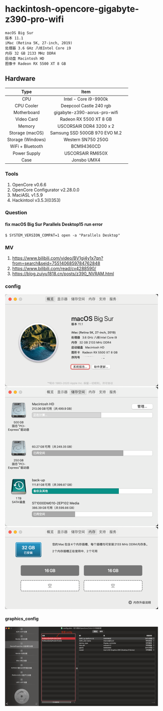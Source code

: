 # hackintosh-opencore-gigabyte-z390-pro-wifi


```
macOS Big Sur
版本 11.1
iMac (Retina 5K, 27-inch, 2019)
处理器 3.6 GHz 八核Intel Core i9
内存 32 GB 2133 MHz DDR4
启动盘 Macintosh HD
图像卡 Radeon RX 5500 XT 8 GB
```

## Hardware
|        Type       	|              Item             	|   	|
|:-----------------:	|:-----------------------------:	|---	|
|        CPU        	| Intel - Core i9-9900k         	|   	|
|     CPU Cooler    	| Deepcool Castle 240 rgb       	|   	|
|    Motherboard    	| gigabyte-z390-aorus-pro-wifi  	|   	|
|     Video Card    	| Radeon RX 5500 XT 8 GB        	|   	|
|       Memory      	| USCORSAIR DDR4 3200 x 2       	|   	|
| Storage (macOS)   	| Samsung SSD 500GB 970 EVO M.2 	|   	|
| Storage (Windows) 	| Western SN750 250G            	|   	|
|  WiFi + Bluetooth 	| BCM94360CD                    	|   	|
|    Power Supply   	| USCORSAIR RM650X              	|   	|
|        Case       	| Jonsbo UMX4                   	|   	|


### Tools
1. OpenCore v0.6.6
2. OpenCore Configurator v2.28.0.0
3. MaciASL v1.5.9
4. Hackintool v3.5.3(0353)


### Question
#### fix macOS Big Sur Parallels Desktop15 run error
```shell
$ SYSTEM_VERSION_COMPAT=1 open -a "Parallels Desktop"
```

### MV
1. https://www.bilibili.com/video/BV1gi4y1x7qn?from=search&seid=7551406859784762848
2. https://www.bilibili.com/read/cv4288590/
3. https://blog.zuiyu1818.cn/posts/z390_NVRAM.html

### config
![System Info](images/01.png)![System Info](images/02.png)
![System Info](images/03.png)

#### graphics_config
![graphics_config](images/graphics_config.png)

